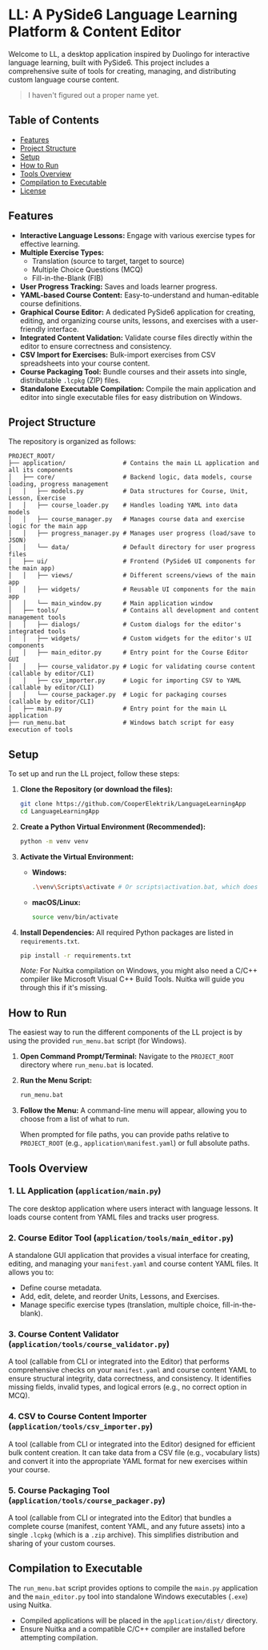# LL: A PySide6 Language Learning Platform & Content Editor

Welcome to LL, a desktop application inspired by Duolingo for interactive language learning, built with PySide6. This project includes a comprehensive suite of tools for creating, managing, and distributing custom language course content.

>I haven't figured out a proper name yet.

## Table of Contents

- [Features](#features)
- [Project Structure](#project-structure)
- [Setup](#setup)
- [How to Run](#how-to-run)
- [Tools Overview](#tools-overview)
- [Compilation to Executable](#compilation-to-executable)
- [License](#license)

## Features

*   **Interactive Language Lessons:** Engage with various exercise types for effective learning.
*   **Multiple Exercise Types:**
    *   Translation (source to target, target to source)
    *   Multiple Choice Questions (MCQ)
    *   Fill-in-the-Blank (FIB)
*   **User Progress Tracking:** Saves and loads learner progress.
*   **YAML-based Course Content:** Easy-to-understand and human-editable course definitions.
*   **Graphical Course Editor:** A dedicated PySide6 application for creating, editing, and organizing course units, lessons, and exercises with a user-friendly interface.
*   **Integrated Content Validation:** Validate course files directly within the editor to ensure correctness and consistency.
*   **CSV Import for Exercises:** Bulk-import exercises from CSV spreadsheets into your course content.
*   **Course Packaging Tool:** Bundle courses and their assets into single, distributable `.lcpkg` (ZIP) files.
*   **Standalone Executable Compilation:** Compile the main application and editor into single executable files for easy distribution on Windows.

## Project Structure

The repository is organized as follows:

```
PROJECT_ROOT/
├── application/                # Contains the main LL application and all its components
│   ├── core/                   # Backend logic, data models, course loading, progress management
│   │   ├── models.py           # Data structures for Course, Unit, Lesson, Exercise
│   │   ├── course_loader.py    # Handles loading YAML into data models
│   │   ├── course_manager.py   # Manages course data and exercise logic for the main app
│   │   ├── progress_manager.py # Manages user progress (load/save to JSON)
│   │   └── data/               # Default directory for user progress files
│   ├── ui/                     # Frontend (PySide6 UI components for the main app)
│   │   ├── views/              # Different screens/views of the main app
│   │   ├── widgets/            # Reusable UI components for the main app
│   │   └── main_window.py      # Main application window
│   ├── tools/                  # Contains all development and content management tools
│   │   ├── dialogs/            # Custom dialogs for the editor's integrated tools
│   │   ├── widgets/            # Custom widgets for the editor's UI components
│   │   ├── main_editor.py      # Entry point for the Course Editor GUI
│   │   ├── course_validator.py # Logic for validating course content (callable by editor/CLI)
│   │   ├── csv_importer.py     # Logic for importing CSV to YAML (callable by editor/CLI)
│   │   └── course_packager.py  # Logic for packaging courses (callable by editor/CLI)
│   ├── main.py                 # Entry point for the main LL application
├── run_menu.bat                # Windows batch script for easy execution of tools
```

## Setup

To set up and run the LL project, follow these steps:

1.  **Clone the Repository (or download the files):**
    ```bash
    git clone https://github.com/CooperElektrik/LanguageLearningApp
    cd LanguageLearningApp
    ```

2.  **Create a Python Virtual Environment (Recommended):**
    ```bash
    python -m venv venv
    ```

3.  **Activate the Virtual Environment:**
    *   **Windows:**
        ```bash
        .\venv\Scripts\activate # Or scripts\activation.bat, which does the same thing
        ```
    *   **macOS/Linux:**
        ```bash
        source venv/bin/activate
        ```

4.  **Install Dependencies:**
    All required Python packages are listed in `requirements.txt`.
    ```bash
    pip install -r requirements.txt
    ```
    *Note:* For Nuitka compilation on Windows, you might also need a C/C++ compiler like Microsoft Visual C++ Build Tools. Nuitka will guide you through this if it's missing.

## How to Run

The easiest way to run the different components of the LL project is by using the provided `run_menu.bat` script (for Windows).

1.  **Open Command Prompt/Terminal:** Navigate to the `PROJECT_ROOT` directory where `run_menu.bat` is located.
2.  **Run the Menu Script:**
    ```bash
    run_menu.bat
    ```
3.  **Follow the Menu:** A command-line menu will appear, allowing you to choose from a list of what to run.

    When prompted for file paths, you can provide paths relative to `PROJECT_ROOT` (e.g., `application\manifest.yaml`) or full absolute paths.

## Tools Overview

### 1. LL Application (`application/main.py`)
The core desktop application where users interact with language lessons. It loads course content from YAML files and tracks user progress.

### 2. Course Editor Tool (`application/tools/main_editor.py`)
A standalone GUI application that provides a visual interface for creating, editing, and managing your `manifest.yaml` and course content YAML files. It allows you to:
- Define course metadata.
- Add, edit, delete, and reorder Units, Lessons, and Exercises.
- Manage specific exercise types (translation, multiple choice, fill-in-the-blank).

### 3. Course Content Validator (`application/tools/course_validator.py`)
A tool (callable from CLI or integrated into the Editor) that performs comprehensive checks on your `manifest.yaml` and course content YAML to ensure structural integrity, data correctness, and consistency. It identifies missing fields, invalid types, and logical errors (e.g., no correct option in MCQ).

### 4. CSV to Course Content Importer (`application/tools/csv_importer.py`)
A tool (callable from CLI or integrated into the Editor) designed for efficient bulk content creation. It can take data from a CSV file (e.g., vocabulary lists) and convert it into the appropriate YAML format for new exercises within your course.

### 5. Course Packaging Tool (`application/tools/course_packager.py`)
A tool (callable from CLI or integrated into the Editor) that bundles a complete course (manifest, content YAML, and any future assets) into a single `.lcpkg` (which is a `.zip` archive). This simplifies distribution and sharing of your custom courses.

## Compilation to Executable

The `run_menu.bat` script provides options to compile the `main.py` application and the `main_editor.py` tool into standalone Windows executables (`.exe`) using Nuitka.

-   Compiled applications will be placed in the `application/dist/` directory.
-   Ensure Nuitka and a compatible C/C++ compiler are installed before attempting compilation.